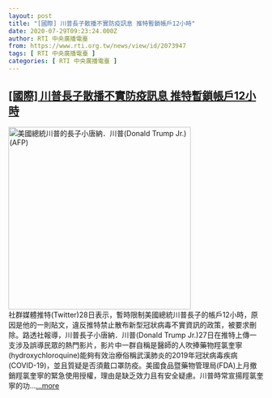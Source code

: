 ```yaml
---
layout: post
title: "[國際] 川普長子散播不實防疫訊息 推特暫鎖帳戶12小時"
date: 2020-07-29T09:23:24.000Z
author: RTI 中央廣播電臺
from: https://www.rti.org.tw/news/view/id/2073947
tags: [ RTI 中央廣播電臺 ]
categories: [ RTI 中央廣播電臺 ]
---
```

<!--1596014604000-->
[[國際] 川普長子散播不實防疫訊息 推特暫鎖帳戶12小時](https://www.rti.org.tw/news/view/id/2073947)
------

<div>
<img src="https://static.rti.org.tw/assets/thumbnails/2017/07/17/149984697408001.jpg" width="360" alt="美國總統川普的長子小唐納．川普(Donald Trump Jr.) (AFP)" title="美國總統川普的長子小唐納．川普(Donald Trump Jr.) (AFP)"><br>社群媒體推特(Twitter)28日表示，暫時限制美國總統川普長子的帳戶12小時，原因是他的一則貼文，違反推特禁止散布新型冠狀病毒不實資訊的政策，被要求刪除。路透社報導，川普長子小唐納．川普(Donald Trump Jr.)27日在推特上傳一支涉及誤導民眾的熱門影片，影片中一群自稱是醫師的人吹捧藥物羥氯奎寧(hydroxychloroquine)能夠有效治療俗稱武漢肺炎的2019年冠狀病毒疾病(COVID-19)，並且質疑是否須戴口罩防疫。美國食品暨藥物管理局(FDA)上月撤銷羥氯奎寧的緊急使用授權，理由是缺乏效力且有安全疑慮。川普時常宣揚羥氯奎寧的功...<a target="_blank" href="https://www.rti.org.tw/news/view/id/2073947">...more</a>
</div>

